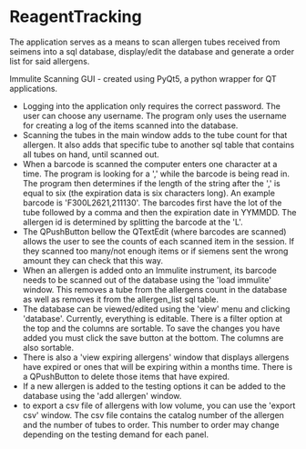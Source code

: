 # ReagentTracking

The application serves as a means to scan allergen tubes received from seimens into a sql database, display/edit the database and generate a order list for said allergens. 

Immulite Scanning GUI - created using PyQt5, a python wrapper for QT applications. 
- Logging into the application only requires the correct password. The user can choose any username. The program only uses the username for creating a log of the items scanned into the database. 
- Scanning the tubes in the main window adds to the tube count for that allergen. It also adds that specific tube to another sql table that contains all tubes on hand, until scanned out.
- When a barcode is scanned the computer enters one character at a time. The program is looking for a ',' while the barcode is being read in. The program then determines if the length of the string after the ',' is equal to six (the expiration data is six characters long). An example barcode is 'F300L2621,211130'. The barcodes first have the lot of the tube followed by a comma and then the expiration date in YYMMDD. The allergen id is determined by splitting the barcode at the 'L'. 
- The QPushButton bellow the QTextEdit (where barcodes are scanned) allows the user to see the counts of each scanned item in the session. If they scanned too many/not enough items or if siemens sent the wrong amount they can check that this way. 
- When an allergen is added onto an Immulite instrument, its barcode needs to be scanned out of the database using the 'load immulite' window. This removes a tube from the allergens count in the database as well as removes it from the allergen_list sql table. 
- The database can be viewed/edited using the 'view' menu and clicking 'database'. Currently, everything is editable. There is a filter option at the top and the columns are sortable. To save the changes you have added you must click the save button at the bottom. The columns are also sortable.
- There is also a 'view expiring allergens' window that displays allergens have expired or ones that will be expiring within a months time. There is a QPushButton to delete those items that have expired. 
- If a new allergen is added to the testing options it can be added to the database using the 'add allergen' window. 
- to export a csv file of allergens with low volume, you can use the 'export csv' window. The csv file contains the catalog number of the allergen and the number of tubes to order. This number to order may change depending on the testing demand for each panel. 
